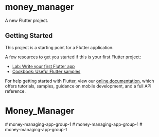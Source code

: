 # money_manager

A new Flutter project.

## Getting Started

This project is a starting point for a Flutter application.

A few resources to get you started if this is your first Flutter project:

- [Lab: Write your first Flutter app](https://flutter.dev/docs/get-started/codelab)
- [Cookbook: Useful Flutter samples](https://flutter.dev/docs/cookbook)

For help getting started with Flutter, view our
[online documentation](https://flutter.dev/docs), which offers tutorials,
samples, guidance on mobile development, and a full API reference.
# Money_Manager
#   m o n e y - m a n a g i n g - a p p - g r o u p - 1  
 #   m o n e y - m a n a g i n g - a p p - g r o u p - 1  
 #   m o n e y - m a n a g i n g - a p p - g r o u p - 1  
 